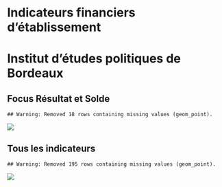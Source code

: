 Indicateurs financiers d’établissement
================

# Institut d’études politiques de Bordeaux

## Focus Résultat et Solde

    ## Warning: Removed 18 rows containing missing values (geom_point).

![](institut_d_études_politiques_de_bordeaux_files/figure-gfm/etab.focus-1.png)<!-- -->

## Tous les indicateurs

    ## Warning: Removed 195 rows containing missing values (geom_point).

![](institut_d_études_politiques_de_bordeaux_files/figure-gfm/etab-1.png)<!-- -->

